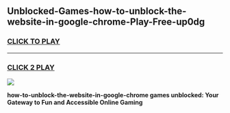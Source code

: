
## Unblocked-Games-how-to-unblock-the-website-in-google-chrome-Play-Free-up0dg
<h3>
<a href="https://premium76.site?title=how-to-unblock-the-website-in-google-chrome&ref=10A">CLICK TO PLAY</a></h3>
<hr>

<h3>
<a href="https://premium76.site?title=how-to-unblock-the-website-in-google-chrome&ref=10A">CLICK 2 PLAY</a>
  
</h3>

<a href="https://premium76.site?title=how-to-unblock-the-website-in-google-chrome&ref=10A"><img src="https://clearcache.store/games.png"></a>


**how-to-unblock-the-website-in-google-chrome games unblocked: Your Gateway to Fun and Accessible Online Gaming**
